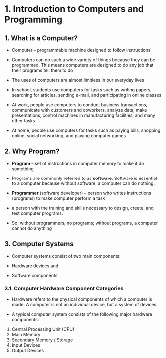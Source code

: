 # 1. Introduction to Computers and Programming

## 1. What is a Computer?

- Computer – programmable machine designed to follow instructions

- Computers can do such a wide variety of things because they can be programmed. This means computers are designed to do any job that their programs tell them to do

- The uses of computers are almost limitless in our everyday lives

- In school, students use computers for tasks such as writing papers, searching for articles, sending e-mail, and participating in online classes

- At work, people use computers to conduct business transactions, communicate with customers and coworkers, analyze data, make presentations, control machines in manufacturing facilities, and many other tasks

- At home, people use computers for tasks such as paying bills, shopping online, social networking, and playing computer games

## 2. Why Program?

- **Program** – set of instructions in computer memory to make it do something

- Programs are commonly referred to as **software**. Software is essential to a computer because without software, a computer can do nothing.

- **Programmer** (software developer) – person who writes instructions (programs) to make computer perform a task
- a person with the training and skills necessary to design, create, and test computer programs.

- So, without programmers, no programs; without programs, a computer cannot do anything

## 3. Computer Systems

- Computer systems consist of two main components:

- Hardware devices and
- Software components

### 3.1. Computer Hardware Component Categories

- Hardware refers to the physical components of which a computer is made. A computer is not an individual device, but a system of devices.

- A typical computer system consists of the following major hardware components:

1. Central Processing Unit (CPU)
2. Main Memory
3. Secondary Memory / Storage
4. Input Devices
5. Output Devices

